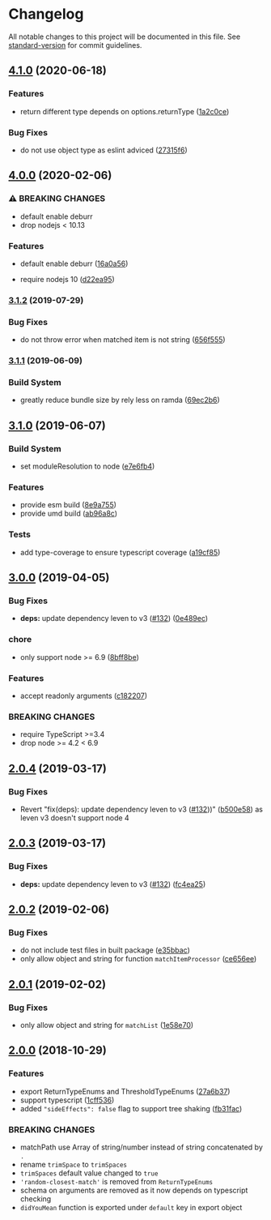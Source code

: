 # Changelog

All notable changes to this project will be documented in this file. See [standard-version](https://github.com/conventional-changelog/standard-version) for commit guidelines.

## [4.1.0](https://github.com/foray1010/didyoumean2/compare/v4.0.0...v4.1.0) (2020-06-18)

### Features

- return different type depends on options.returnType ([1a2c0ce](https://github.com/foray1010/didyoumean2/commit/1a2c0cea00f9a16d3ae505677685e92244d487e4))

### Bug Fixes

- do not use object type as eslint adviced ([27315f6](https://github.com/foray1010/didyoumean2/commit/27315f629db8e8ad99540cc36d49ec1b52c736a9))

## [4.0.0](https://github.com/foray1010/didyoumean2/compare/v3.1.2...v4.0.0) (2020-02-06)

### ⚠ BREAKING CHANGES

- default enable deburr
- drop nodejs < 10.13

### Features

- default enable deburr ([16a0a56](https://github.com/foray1010/didyoumean2/commit/16a0a5613481475047bdb92a2d17aa5fa29a42b8))

* require nodejs 10 ([d22ea95](https://github.com/foray1010/didyoumean2/commit/d22ea9592c7c3b663383506f8ed8738ee821f378))

### [3.1.2](https://github.com/foray1010/didyoumean2/compare/v3.1.1...v3.1.2) (2019-07-29)

### Bug Fixes

- do not throw error when matched item is not string ([656f555](https://github.com/foray1010/didyoumean2/commit/656f555))

### [3.1.1](https://github.com/foray1010/didyoumean2/compare/v3.1.0...v3.1.1) (2019-06-09)

### Build System

- greatly reduce bundle size by rely less on ramda ([69ec2b6](https://github.com/foray1010/didyoumean2/commit/69ec2b6))

## [3.1.0](https://github.com/foray1010/didyoumean2/compare/v3.0.0...v3.1.0) (2019-06-07)

### Build System

- set moduleResolution to node ([e7e6fb4](https://github.com/foray1010/didyoumean2/commit/e7e6fb4))

### Features

- provide esm build ([8e9a755](https://github.com/foray1010/didyoumean2/commit/8e9a755))
- provide umd build ([ab96a8c](https://github.com/foray1010/didyoumean2/commit/ab96a8c))

### Tests

- add type-coverage to ensure typescript coverage ([a19cf85](https://github.com/foray1010/didyoumean2/commit/a19cf85))

## [3.0.0](https://github.com/foray1010/didyoumean2/compare/v2.0.4...v3.0.0) (2019-04-05)

### Bug Fixes

- **deps:** update dependency leven to v3 ([#132](https://github.com/foray1010/didyoumean2/issues/132)) ([0e489ec](https://github.com/foray1010/didyoumean2/commit/0e489ec))

### chore

- only support node >= 6.9 ([8bff8be](https://github.com/foray1010/didyoumean2/commit/8bff8be))

### Features

- accept readonly arguments ([c182207](https://github.com/foray1010/didyoumean2/commit/c182207))

### BREAKING CHANGES

- require TypeScript >=3.4
- drop node >= 4.2 < 6.9

## [2.0.4](https://github.com/foray1010/didyoumean2/compare/v2.0.3...v2.0.4) (2019-03-17)

### Bug Fixes

- Revert "fix(deps): update dependency leven to v3 ([#132](https://github.com/foray1010/didyoumean2/issues/132)))" ([b500e58](https://github.com/foray1010/didyoumean2/commit/b500e58)) as leven v3 doesn't support node 4

## [2.0.3](https://github.com/foray1010/didyoumean2/compare/v2.0.2...v2.0.3) (2019-03-17)

### Bug Fixes

- **deps:** update dependency leven to v3 ([#132](https://github.com/foray1010/didyoumean2/issues/132)) ([fc4ea25](https://github.com/foray1010/didyoumean2/commit/fc4ea25))

## [2.0.2](https://github.com/foray1010/didyoumean2/compare/v2.0.1...v2.0.2) (2019-02-06)

### Bug Fixes

- do not include test files in built package ([e35bbac](https://github.com/foray1010/didyoumean2/commit/e35bbac))
- only allow object and string for function `matchItemProcessor` ([ce656ee](https://github.com/foray1010/didyoumean2/commit/ce656ee))

## [2.0.1](https://github.com/foray1010/didyoumean2/compare/v2.0.0...v2.0.1) (2019-02-02)

### Bug Fixes

- only allow object and string for `matchList` ([1e58e70](https://github.com/foray1010/didyoumean2/commit/1e58e70))

## [2.0.0](https://github.com/foray1010/didyoumean2/compare/v1.3.0...v2.0.0) (2018-10-29)

### Features

- export ReturnTypeEnums and ThresholdTypeEnums ([27a6b37](https://github.com/foray1010/didyoumean2/commit/27a6b37))
- support typescript ([1cff536](https://github.com/foray1010/didyoumean2/commit/1cff536))
- added `"sideEffects": false` flag to support tree shaking ([fb31fac](https://github.com/foray1010/didyoumean2/commit/fb31fac))

### BREAKING CHANGES

- matchPath use Array of string/number instead of string concatenated by `.`
- rename `trimSpace` to `trimSpaces`
- `trimSpaces` default value changed to `true`
- `'random-closest-match'` is removed from `ReturnTypeEnums`
- schema on arguments are removed as it now depends on typescript checking
- `didYouMean` function is exported under `default` key in export object
